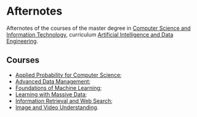 # Afternotes
Afternotes of the courses of the master degree in [Computer Science and Information Technology](https://www.unive.it/pag/44008/), curriculum [Artificial Intelligence and Data Engineering](https://www.unive.it/data/43984/).
## Courses
- [Applied Probability for Computer Science](https://github.com/NicolaAggio/Afternotes/tree/main/AP);
- [Advanced Data Management](https://github.com/NicolaAggio/Afternotes/tree/main/AdvancedDataManagement);
- [Foundations of Machine Learning](https://github.com/NicolaAggio/Afternotes/tree/main/FML);
- [Learning with Massive Data](https://github.com/NicolaAggio/Afternotes/tree/main/LearningWithMassiveData);
- [Information Retrieval and Web Search](https://github.com/NicolaAggio/Afternotes/tree/main/IR&WS);
- [Image and Video Understanding](https://github.com/NicolaAggio/Afternotes/tree/main/IVU).
